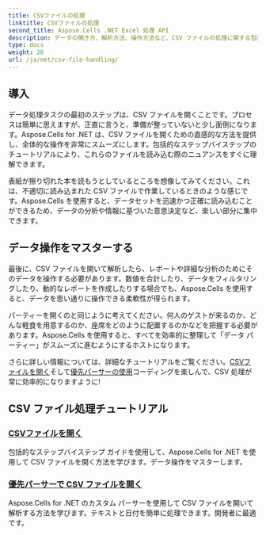 ```yaml
---
title: CSVファイルの処理
linktitle: CSVファイルの処理
second_title: Aspose.Cells .NET Excel 処理 API
description: データの開き方、解析方法、操作方法など、CSV ファイルの処理に関する包括的な Aspose.Cells for .NET チュートリアルを、簡単かつ効率的に学習します。
type: docs
weight: 26
url: /ja/net/csv-file-handling/
---
```

## 導入

データ処理タスクの最初のステップは、CSV ファイルを開くことです。プロセスは簡単に思えますが、正直に言うと、準備が整っていないと少し面倒になります。Aspose.Cells for .NET は、CSV ファイルを開くための直感的な方法を提供し、全体的な操作を非常にスムーズにします。包括的なステップバイステップのチュートリアルにより、これらのファイルを読み込む際のニュアンスをすぐに理解できます。 

表紙が擦り切れた本を読もうとしているところを想像してみてください。これは、不適切に読み込まれた CSV ファイルで作業しているときのような感じです。Aspose.Cells を使用すると、データセットを迅速かつ正確に読み込むことができるため、データの分析や情報に基づいた意思決定など、楽しい部分に集中できます。 

## データ操作をマスターする 

最後に、CSV ファイルを開いて解析したら、レポートや詳細な分析のためにそのデータを操作する必要があります。数値を合計したり、データをフィルタリングしたり、動的なレポートを作成したりする場合でも、Aspose.Cells を使用すると、データを思い通りに操作できる柔軟性が得られます。

パーティーを開くのと同じように考えてください。何人のゲストが来るのか、どんな軽食を用意するのか、座席をどのように配置するのかなどを把握する必要があります。Aspose.Cells を使用すると、すべてを効率的に整理して「データ パーティー」がスムーズに進むようにするホストになります。 

さらに詳しい情報については、詳細なチュートリアルをご覧ください。[CSVファイルを開く](./csv-file-opening-csv-files/)そして[優先パーサーの使用](./csv-file-opening-csv-files-with-preferred-parser/)コーディングを楽しんで、CSV 処理が常に効率的になりますように!


## CSV ファイル処理チュートリアル
### [CSVファイルを開く](./csv-file-opening-csv-files/)
包括的なステップバイステップ ガイドを使用して、Aspose.Cells for .NET を使用して CSV ファイルを開く方法を学びます。データ操作をマスターします。
### [優先パーサーで CSV ファイルを開く](./csv-file-opening-csv-files-with-preferred-parser/)
Aspose.Cells for .NET のカスタム パーサーを使用して CSV ファイルを開いて解析する方法を学びます。テキストと日付を簡単に処理できます。開発者に最適です。